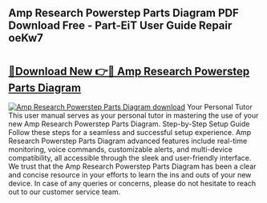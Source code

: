 ## Amp Research Powerstep Parts Diagram PDF Download Free - Part-EiT User Guide Repair oeKw7

# <h2><a href="http://dfndoc6.blite.top/?on=Amp+Research+Powerstep+Parts+Diagram">🔗Download New 👉🔴 Amp Research Powerstep Parts Diagram</a></h2>

[![Amp Research Powerstep Parts Diagram download](https://i.imgur.com/lujVjoI.png)](http://dfndoc6.blite.top/?on=Amp+Research+Powerstep+Parts+Diagram)
Your Personal Tutor This user manual serves as your personal tutor in mastering the use of your new Amp Research Powerstep Parts Diagram. Step-by-Step Setup Guide Follow these steps for a seamless and successful setup experience. Amp Research Powerstep Parts Diagram advanced features include real-time monitoring, voice commands, customizable alerts, and multi-device compatibility, all accessible through the sleek and user-friendly interface. We trust that the Amp Research Powerstep Parts Diagram has been a clear and concise resource in your efforts to learn the ins and outs of your new device. In case of any queries or concerns, please do not hesitate to reach out to our customer service team.

